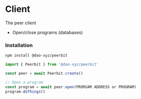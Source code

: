 # Client 
The peer client
- Open/close programs (databases)

### Installation 
```sh
npm install @dao-xyz/peerbit
```

```typescript
import { Peerbit } from '@dao-xyz/peerbit'

const peer = await Peerbit.create()

// Open a program 
const program = await peer.open(PRORGAM ADDRESS or PROGRAM)
program.doThings()
```
